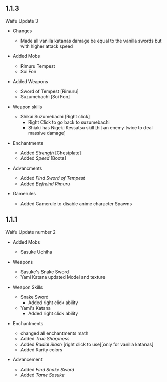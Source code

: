 ## 1.1.3
Waifu Update 3

* Changes
	* Made all vanilla katanas damage be equal to the vanilla swords but with higher attack speed

* Added Mobs
	* Rimuru Tempest
	* Soi Fon

* Added Weapons
	* Sword of Tempest [Rimuru]
	* Suzumebachi [Soi Fon]

* Weapon skills
	* Shikai Suzumebachi [Right click]
		* Right Click to go back to suzumebachi
		* Shiaki has Nigeki Kessatsu skill [hit an enemy twice to deal massive damage]
	
* Enchantments
	* Added *Strength* [Chestplate]
	* Added *Speed* [Boots]
	
* Advancments
	* Added *Find Sword of Tempest*
	* Added *Befreind Rimuru*

* Gamerules
	* Added Gamerule to disable anime character Spawns


## 1.1.1
Waifu Update number 2
	
* Added Mobs
	* Sasuke Uchiha

* Weapons
	* Sasuke's Snake Sword
	* Yami Katana updated Model and texture

* Weapon Skills
	* Snake Sword
		* Added right click ability
	* Yami's Katana
		* Added right click ability

* Enchantments
	* changed all enchantments math
	* Added *True Sharpness* 
	* Added *Radial Slash* [right click to use][only for vanilla katanas]
	* Added Rarity colors

* Advancement
	* Added *Find Snake Sword*
	* Added *Tame Sasuke*
	
